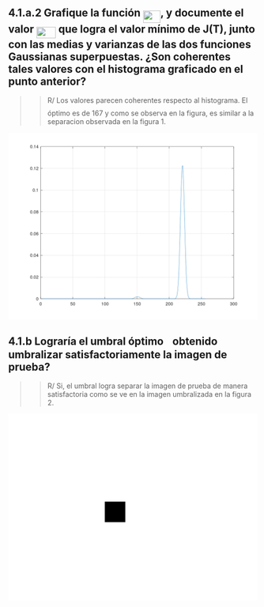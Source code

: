 ## 4.1.a.2 Grafique la función <img src="/tex/a4be01c14e3f3fba9dc8087f209a5ec5.svg?invert_in_darkmode&sanitize=true" align=middle width=35.37109454999999pt height=24.65753399999998pt/>, y documente el valor <img src="/tex/94701c49ad2e0dce232893c9d5165738.svg?invert_in_darkmode&sanitize=true" align=middle width=39.74303849999999pt height=22.465723500000017pt/> que logra el valor mínimo de J(T), junto con las medias y varianzas de las dos funciones Gaussianas superpuestas. **¿Son coherentes tales valores con el histograma graficado en el punto anterior?**
>> R/ Los valores parecen coherentes respecto al histograma. El <img src="/tex/2f118ee06d05f3c2d98361d9c30e38ce.svg?invert_in_darkmode&sanitize=true" align=middle width=11.889314249999991pt height=22.465723500000017pt/> óptimo es de 167 y como se observa en la figura, es similar a la separacion observada en la figura 1. 

![figure1](/tex/figure1.png)

## 4.1.b Lograría el umbral óptimo <img src="/tex/58b729883b461c412ad57eb86517a818.svg?invert_in_darkmode&sanitize=true" align=middle width=8.21920935pt height=14.15524440000002pt/> obtenido umbralizar satisfactoriamente la imagen de prueba? 
>> R/ Si, el umbral logra separar la imagen de prueba de manera satisfactoria como se ve en la imagen umbralizada en la figura 2. 

![figure2](/tex/figure2.png)